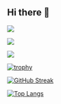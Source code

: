 ## Hi there 👋

![](http://github-profile-summary-cards.vercel.app/api/cards/profile-details?username=HellsSenju&theme=discord_old_blurple)

![](http://github-profile-summary-cards.vercel.app/api/cards/repos-per-language?username=HellsSenju&theme=discord_old_blurple)

![](http://github-profile-summary-cards.vercel.app/api/cards/most-commit-language?username=HellsSenju&theme=discord_old_blurple)



[![trophy](https://github-profile-trophy.vercel.app/?username=HellsSenju)](https://github.com/ryo-ma/github-profile-trophy)

[![GitHub Streak](https://github-readme-streak-stats.herokuapp.com/?user=HellsSenju)](https://git.io/streak-stats)

[![Top Langs](https://github-readme-stats.vercel.app/api/top-langs/?username=HellsSenju&layout=compact)](https://github.com/anuraghazra/github-readme-stats)

<!--
**HellsSenju/HellsSenju** is a ✨ _special_ ✨ repository because its `README.md` (this file) appears on your GitHub profile.

Here are some ideas to get you started:

- 🔭 I’m currently working on ...
- 🌱 I’m currently learning ...
- 👯 I’m looking to collaborate on ...
- 🤔 I’m looking for help with ...
- 💬 Ask me about ...
- 📫 How to reach me: ...
- 😄 Pronouns: ...
- ⚡ Fun fact: ...
-->

